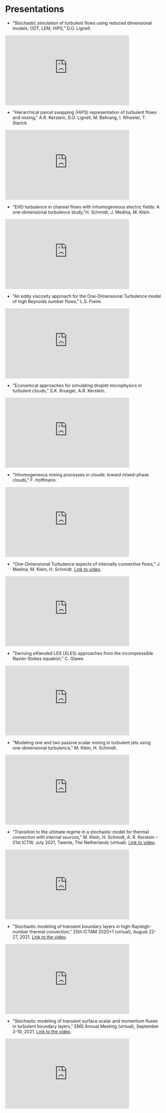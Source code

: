 # Presentations

- "Stochastic simulation of turbulent flows using reduced dimensional models: ODT, LEM, HiPS," D.O. Lignell.
<iframe width="400" height="225" src="https://www.youtube.com/embed/Tvbkjz8C_dU" frameborder="0" allow="accelerometer; autoplay; clipboard-write; encrypted-media; gyroscope; picture-in-picture" allowfullscreen></iframe>

- "Hierarchical parcel swapping (HiPS) representation of turbulent flows and mixing," A.R. Kerstein, D.O. Lignell, M. Behrang, I. Wheeler, T. Starick.
<iframe width="400" height="225" src="https://www.youtube.com/embed/Lt0VilycxQY" frameborder="0" allow="accelerometer; autoplay; clipboard-write; encrypted-media; gyroscope; picture-in-picture" allowfullscreen></iframe>

- "EHD turbulence in channel flows with inhomogeneous electric fields: A one-dimensional turbulence study,"H. Schmidt, J. Medina, M. Klein.
<iframe width="400" height="225" src="https://www.youtube.com/embed/mzaaithpCPM" frameborder="0" allow="accelerometer; autoplay; clipboard-write; encrypted-media; gyroscope; picture-in-picture" allowfullscreen></iframe>

- "An eddy viscosity approach for the One-Dimensional Turbulence model of high Reynolds number flows," L.S. Freire.
<iframe width="400" height="225" src="https://www.youtube.com/embed/UugeaVMoBek" frameborder="0" allow="accelerometer; autoplay; clipboard-write; encrypted-media; gyroscope; picture-in-picture" allowfullscreen></iframe>

- "Economical approaches for simulating droplet microphysics in turbulent clouds," S.K. Krueger, A.R. Kerstein.
<iframe width="400" height="225" src="https://www.youtube.com/embed/viF6rQk4X-I" frameborder="0" allow="accelerometer; autoplay; clipboard-write; encrypted-media; gyroscope; picture-in-picture" allowfullscreen></iframe>

- "Inhomogeneous mixing processes in clouds: toward mixed-phase clouds," F. Hoffmann.
<iframe width="400" height="225" src="https://www.youtube.com/embed/04Uzpi8MmvY" frameborder="0" allow="accelerometer; autoplay; clipboard-write; encrypted-media; gyroscope; picture-in-picture" allowfullscreen></iframe>

- "One-Dimensional Turbulence aspects of internally convective flows," J. Medina, M. Klein, H. Schmidt. [Link to video](https://www.b-tu.de/media/m/6690dbad1b8aec288f1d9be022badf1f509c820a20a3198bec549d485d80ea247a1011093885b7c84f246c4928ddb5e860304b0b19328c7a14268b4310ab7e7e).
<iframe width="400" height="225" src="https://www.youtube.com/embed/NTuzvVEOhvc" frameborder="0" allow="accelerometer; autoplay; clipboard-write; encrypted-media; gyroscope; picture-in-picture" allowfullscreen></iframe>

- "Deriving eXtended LES (XLES) approaches from the incompressible Navier-Stokes equation," C. Glawe.
<iframe width="400" height="225" src="https://www.youtube.com/embed/RcgeazPlf5w" frameborder="0" allow="accelerometer; autoplay; clipboard-write; encrypted-media; gyroscope; picture-in-picture" allowfullscreen></iframe>

- "Modeling one and two passive scalar mixing in turbulent jets using one-dimensional turbulence," M. Klein, H. Schmidt.
<iframe width="400" height="225" src="https://www.youtube.com/embed/XpkiUCwbFwQ" frameborder="0" allow="accelerometer; autoplay; clipboard-write; encrypted-media; gyroscope; picture-in-picture" allowfullscreen></iframe>

- "Transition to the ultimate regime in a stochastic model for thermal convection with internal sources," M. Klein, H. Schmidt, A. R. Kerstein – 21st ICTW, July 2021, Twente, The Netherlands (virtual). [Link to video](https://www.b-tu.de/media/video/Transition-to-the-ultimate-regime-in-a-stochastic-model-for-thermal-convection-with-internal-sources/52aa69a52b8ab3ef29cc1d8bf9f20243).
<iframe src="https://www.b-tu.de/media/media/embed?key=52aa69a52b8ab3ef29cc1d8bf9f20243&width=720&height=405&autoplay=false&autolightsoff=false&loop=false&chapters=false&related=false&responsive=false&t=0" data-src="" class="iframeLoaded" width="400" height="225" frameborder="0" allowfullscreen="allowfullscreen" allowtransparency="true" scrolling="no"></iframe>

- "Stochastic modeling of transient boundary layers in high-Rayleigh-number thermal convection," 25th ICTAM 2020+1 (virtual), August 22-27, 2021. [Link to the video](https://www.b-tu.de/media/video/Stochastic-modeling-of-transient-boundary-layers-in-high-Rayleigh-number-thermal-convection/f511d6b395472dc729543db3aa02dbc9).
<iframe src="https://www.b-tu.de/media/media/embed?key=f511d6b395472dc729543db3aa02dbc9&width=720&height=405&autoplay=false&autolightsoff=false&loop=false&chapters=false&related=false&responsive=false&t=0" data-src="" class="iframeLoaded" width="400" height="225" frameborder="0" allowfullscreen="allowfullscreen" allowtransparency="true" scrolling="no"></iframe>

- "Stochastic modeling of transient surface scalar and momentum fluxes in turbulent boundary layers," EMS Annual Meeting (virtual), September 3-10, 2021. [Link to the video](https://www.b-tu.de/media/video/Stochastic-modeling-of-transient-surface-scalar-and-momentum-fluxes-in-turbulent-boundary-layers/8c7baf58c040239649fb7c3b2212c1d5).
<iframe src="https://www.b-tu.de/media/media/embed?key=8c7baf58c040239649fb7c3b2212c1d5&width=720&height=405&autoplay=false&autolightsoff=false&loop=false&chapters=false&related=false&responsive=false&t=0" data-src="" class="iframeLoaded" width="400" height="225" frameborder="0" allowfullscreen="allowfullscreen" allowtransparency="true" scrolling="no"></iframe>
